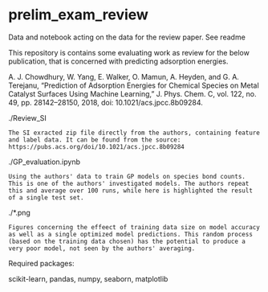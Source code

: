 # prelim_exam_review
Data and notebook acting on the data for the review paper. See readme

This repository is contains some evaluating work as review for the below publication, that is concerned with predicting adsorption energies.

A. J. Chowdhury, W. Yang, E. Walker, O. Mamun, A. Heyden, and G. A. Terejanu, “Prediction of Adsorption Energies for Chemical Species on Metal Catalyst Surfaces Using Machine Learning,” J. Phys. Chem. C, vol. 122, no. 49, pp. 28142–28150, 2018, doi: 10.1021/acs.jpcc.8b09284.

./Review_SI 

	The SI exracted zip file directly from the authors, containing feature and label data. It can be found from the source: https://pubs.acs.org/doi/10.1021/acs.jpcc.8b09284
./GP_evaluation.ipynb

	Using the authors' data to train GP models on species bond counts. This is one of the authors' investigated models. The authors repeat this and average over 100 runs, while here is highlighted the result of a single test set. 
./*.png

	Figures concerning the effeect of training data size on model accuracy as well as a single optimized model predictions. This random process (based on the training data chosen) has the potential to produce a very poor model, not seen by the authors' averaging.


Required packages:

scikit-learn, pandas, numpy, seaborn, matplotlib
